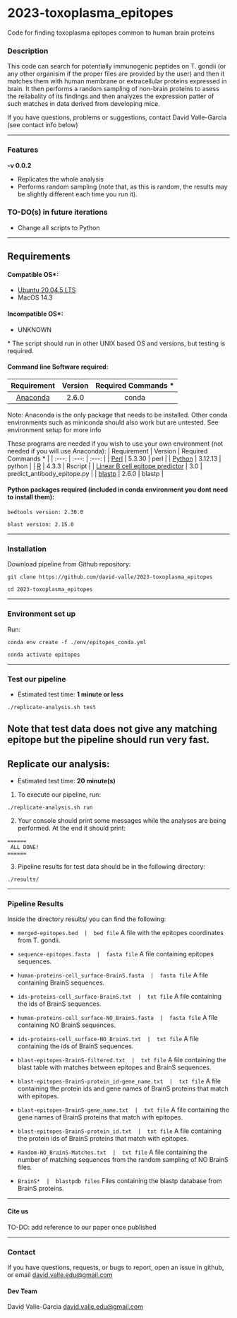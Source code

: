 # 2023-toxoplasma_epitopes
Code for finding toxoplasma epitopes common to human brain proteins

### Description

This code can search for potentially immunogenic peptides on T. gondii (or any other organisim if the proper files are provided by the user) and then it matches them with human membrane or extracellular proteins expressed in brain. It then performs a random sampling of non-brain proteins to asess the reliabality of its findings and then analyzes the expression patter of such matches in data derived from developing mice. 

If you have questions, problems or suggestions, contact David Valle-Garcia (see contact info below)

---

### Features
  **-v 0.0.2**

* Replicates the whole analysis
* Performs random sampling (note that, as this is random, the results may be slightly different each time you run it).

### TO-DO(s) in future iterations  
* Change all scripts to Python

---

## Requirements
#### Compatible OS*:
* [Ubuntu 20.04.5 LTS](https://releases.ubuntu.com/focal/)
* MacOS 14.3

#### Incompatible OS*:
* UNKNOWN  

\* The script should run in other UNIX based OS and versions, but testing is required.  

#### Command line Software required:
| Requirement | Version  | Required Commands * |
| :---:   | :---: | :---: |
| [Anaconda](https://www.anaconda.com/download) | 2.6.0 | conda |

Note: Anaconda is the only package that needs to be installed. Other conda environments such as miniconda should also work but are untested. See environment setup for more info

These programs are needed if you wish to use your own environment (not needed if you will use Anaconda):
| Requirement | Version  | Required Commands * |
| :---:   | :---: | :---: |
| [Perl](https://www.perl.org/) | 5.3.30 | perl |
| [Python](https://www.python.org/) | 3.12.13 | python |
| [R](https://www.r-project.org/) | 4.3.3 | Rscript |
| [Linear B cell epitope predictor](http://tools.iedb.org/bcell/download/) | 3.0 | predict_antibody_epitope.py |
| [blastp](https://blast.ncbi.nlm.nih.gov/doc/blast-help/downloadblastdata.html) | 2.6.0 | blastp |

#### Python packages required (included in conda environment you dont need to install them):

```
bedtools version: 2.30.0
```
```
blast version: 2.15.0
```


---

### Installation
Download pipeline from Github repository:  
```
git clone https://github.com/david-valle/2023-toxoplasma_epitopes
```
```
cd 2023-toxoplasma_epitopes
```

---

### Environment set up
Run: 
```
conda env create -f ./env/epitopes_conda.yml

```
```
conda activate epitopes
```

---

### Test our pipeline

* Estimated test time:  **1 minute or less**  

```
./replicate-analysis.sh test
```
Note that test data does not give any matching epitope but the pipeline should run very fast. 
---

## Replicate our analysis:

* Estimated test time:  **20 minute(s)**  

1. To execute our pipeline, run:  
```
./replicate-analysis.sh run
```

2. Your console should print some messages while the analyses are being performed. At the end it should print:  
```
======
 ALL DONE!
======
```

3. Pipeline results for test data should be in the following directory:  
```
./results/
```

---

### Pipeline Results

Inside the directory results/ you can find the following:

* `merged-epitopes.bed  |  bed file` A file with the epitopes coordinates from T. gondii.  

* `sequence-epitopes.fasta  |  fasta file` A file containing epitopes sequences.  

* `human-proteins-cell_surface-BrainS.fasta  |  fasta file` A file containing BrainS sequences.  

* `ids-proteins-cell_surface-BrainS.txt  |  txt file` A file containing the ids of BrainS sequences.   

* `human-proteins-cell_surface-NO_BrainS.fasta  |  fasta file` A file containing NO BrainS sequences. 

* `ids-proteins-cell_surface-NO_BrainS.txt  |  txt file` A file containing the ids of BrainS sequences. 

* `blast-epitopes-BrainS-filtered.txt  |  txt file` A file containing the blast table with matches between epitopes and BrainS sequences.

* `blast-epitopes-BrainS-protein_id-gene_name.txt  |  txt file` A file containing the protein ids and gene names of BrainS proteins that match with epitopes.

* `blast-epitopes-BrainS-gene_name.txt  |  txt file` A file containing the gene names of BrainS proteins that match with epitopes.

* `blast-epitopes-BrainS-protein_id.txt  |  txt file` A file containing the protein ids of BrainS proteins that match with epitopes.

* `Random-NO_BrainS-Matches.txt  |  txt file` A file containing the number of matching sequences from the random sampling of NO BrainS files.  

* `BrainS*  |  blastpdb files` Files containing the blastp database from BrainS proteins.  

---

#### Cite us

TO-DO: add reference to our paper once published

---

### Contact
If you have questions, requests, or bugs to report, open an issue in github, or email <david.valle.edu@gmail.com>

#### Dev Team

David Valle-Garcia <david.valle.edu@gmail.com>   

